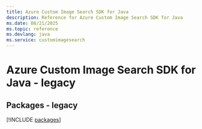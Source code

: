 ```yaml
---
title: Azure Custom Image Search SDK for Java
description: Reference for Azure Custom Image Search SDK for Java
ms.date: 08/21/2025
ms.topic: reference
ms.devlang: java
ms.service: customimagesearch
---
```

# Azure Custom Image Search SDK for Java - legacy
## Packages - legacy
[!INCLUDE [packages](custom-image-search-index.md)]